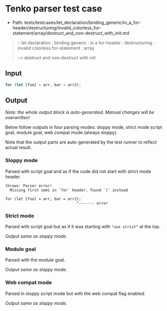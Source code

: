 # Tenko parser test case

- Path: tests/testcases/let_declaration/binding_generic/in_a_for-header/destructuring/invalid_colorless_for-statement/array/destruct_and_non-destruct_with_init.md

> :: let declaration : binding generic : in a for-header : destructuring : invalid colorless for-statement : array
>
> ::> destruct and non-destruct with init

## Input

`````js
for (let [foo] = arr, bar = arr2);
`````

## Output

_Note: the whole output block is auto-generated. Manual changes will be overwritten!_

Below follow outputs in four parsing modes: sloppy mode, strict mode script goal, module goal, web compat mode (always sloppy).

Note that the output parts are auto-generated by the test runner to reflect actual result.

### Sloppy mode

Parsed with script goal and as if the code did not start with strict mode header.

`````
throws: Parser error!
  Missing first semi in `for` header, found `)` instead

for (let [foo] = arr, bar = arr2);
                                ^------- error
`````

### Strict mode

Parsed with script goal but as if it was starting with `"use strict"` at the top.

_Output same as sloppy mode._

### Module goal

Parsed with the module goal.

_Output same as sloppy mode._

### Web compat mode

Parsed in sloppy script mode but with the web compat flag enabled.

_Output same as sloppy mode._
